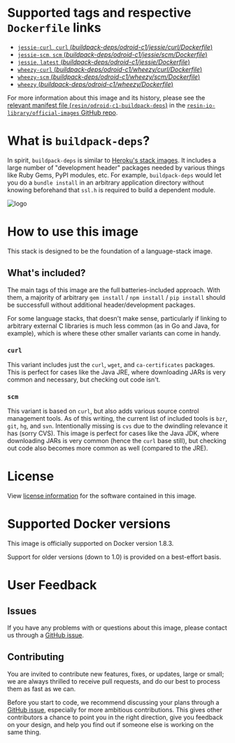 # Supported tags and respective `Dockerfile` links

-	[`jessie-curl`, `curl` (*buildpack-deps/odroid-c1/jessie/curl/Dockerfile*)](https://github.com/resin-io-library/base-images/blob/0ce826f81a86df8f0ce6d297822fc78f4c2dcaf8/buildpack-deps/odroid-c1/jessie/curl/Dockerfile)
-	[`jessie-scm`, `scm` (*buildpack-deps/odroid-c1/jessie/scm/Dockerfile*)](https://github.com/resin-io-library/base-images/blob/0ce826f81a86df8f0ce6d297822fc78f4c2dcaf8/buildpack-deps/odroid-c1/jessie/scm/Dockerfile)
-	[`jessie`, `latest` (*buildpack-deps/odroid-c1/jessie/Dockerfile*)](https://github.com/resin-io-library/base-images/blob/0ce826f81a86df8f0ce6d297822fc78f4c2dcaf8/buildpack-deps/odroid-c1/jessie/Dockerfile)
-	[`wheezy-curl` (*buildpack-deps/odroid-c1/wheezy/curl/Dockerfile*)](https://github.com/resin-io-library/base-images/blob/0ce826f81a86df8f0ce6d297822fc78f4c2dcaf8/buildpack-deps/odroid-c1/wheezy/curl/Dockerfile)
-	[`wheezy-scm` (*buildpack-deps/odroid-c1/wheezy/scm/Dockerfile*)](https://github.com/resin-io-library/base-images/blob/0ce826f81a86df8f0ce6d297822fc78f4c2dcaf8/buildpack-deps/odroid-c1/wheezy/scm/Dockerfile)
-	[`wheezy` (*buildpack-deps/odroid-c1/wheezy/Dockerfile*)](https://github.com/resin-io-library/base-images/blob/0ce826f81a86df8f0ce6d297822fc78f4c2dcaf8/buildpack-deps/odroid-c1/wheezy/Dockerfile)

For more information about this image and its history, please see the [relevant manifest file (`resin/odroid-c1-buildpack-deps`)](https://github.com/resin-io-library/official-images/blob/master/library/odroid-c1-buildpack-deps) in the [`resin-io-library/official-images` GitHub repo](https://github.com/resin-io-library/official-images).

# What is `buildpack-deps`?

In spirit, `buildpack-deps` is similar to [Heroku's stack images](https://github.com/heroku/stack-images/blob/master/bin/cedar.sh). It includes a large number of "development header" packages needed by various things like Ruby Gems, PyPI modules, etc. For example, `buildpack-deps` would let you do a `bundle install` in an arbitrary application directory without knowing beforehand that `ssl.h` is required to build a dependent module.

![logo](https://raw.githubusercontent.com/resin-io-library/docs/master/odroid-c1-buildpack-deps/logo.png)

# How to use this image

This stack is designed to be the foundation of a language-stack image.

## What's included?

The main tags of this image are the full batteries-included approach. With them, a majority of arbitrary `gem install` / `npm install` / `pip install` should be successfull without additional header/development packages.

For some language stacks, that doesn't make sense, particularly if linking to arbitrary external C libraries is much less common (as in Go and Java, for example), which is where these other smaller variants can come in handy.

### `curl`

This variant includes just the `curl`, `wget`, and `ca-certificates` packages. This is perfect for cases like the Java JRE, where downloading JARs is very common and necessary, but checking out code isn't.

### `scm`

This variant is based on `curl`, but also adds various source control management tools. As of this writing, the current list of included tools is `bzr`, `git`, `hg`, and `svn`. Intentionally missing is `cvs` due to the dwindling relevance it has (sorry CVS). This image is perfect for cases like the Java JDK, where downloading JARs is very common (hence the `curl` base still), but checking out code also becomes more common as well (compared to the JRE).

# License

View [license information](https://www.debian.org/social_contract#guidelines) for the software contained in this image.

# Supported Docker versions

This image is officially supported on Docker version 1.8.3.

Support for older versions (down to 1.0) is provided on a best-effort basis.

# User Feedback

## Issues

If you have any problems with or questions about this image, please contact us through a [GitHub issue](https://github.com/resin-io-library/base-images/issues).

## Contributing

You are invited to contribute new features, fixes, or updates, large or small; we are always thrilled to receive pull requests, and do our best to process them as fast as we can.

Before you start to code, we recommend discussing your plans through a [GitHub issue](https://github.com/resin-io-library/base-images/issues), especially for more ambitious contributions. This gives other contributors a chance to point you in the right direction, give you feedback on your design, and help you find out if someone else is working on the same thing.
